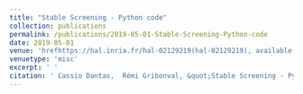 ```yaml
---
title: "Stable Screening - Python code"
collection: publications
permalink: /publications/2019-05-01-Stable-Screening-Python-code
date: 2019-05-01
venue: 'hrefhttps://hal.inria.fr/hal-02129219(hal-02129219), available at r̆lhttps://github.com/cassiofragadantas/Screening_ADST'
venuetype: 'misc'
excerpt: ' '
citation: ' Cassio Dantas,  Rémi Gribonval, &quot;Stable Screening - Python code.&quot; hrefhttps://hal.inria.fr/hal-02129219(hal-02129219), available at r̆lhttps://github.com/cassiofragadantas/Screening_ADST, 2019.'
---
```

